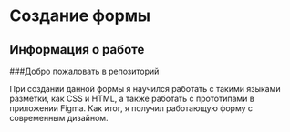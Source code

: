 Создание формы
===============
Информация о работе
-------------------

###Добро пожаловать в репозиторий



При создании данной формы я научился работать с такими языками разметки, как CSS и HTML, а также работать с прототипами в приложении Figma.
Как итог, я получил работающую форму с современным дизайном.
